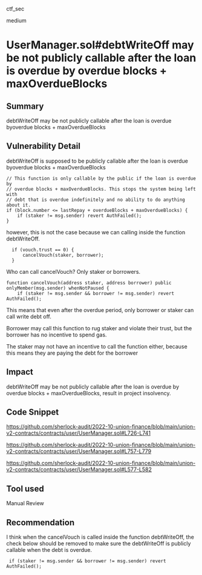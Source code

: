ctf_sec

medium

# UserManager.sol#debtWriteOff may be not publicly callable after the loan is overdue by overdue blocks + maxOverdueBlocks

## Summary

debtWriteOff may be not publicly callable after the loan is overdue byoverdue blocks + maxOverdueBlocks

## Vulnerability Detail

debtWriteOff is supposed to be publicly callable after the loan is overdue byoverdue blocks + maxOverdueBlocks

```solidity
// This function is only callable by the public if the loan is overdue by
// overdue blocks + maxOverdueBlocks. This stops the system being left with
// debt that is overdue indefinitely and no ability to do anything about it.
if (block.number <= lastRepay + overdueBlocks + maxOverdueBlocks) {
    if (staker != msg.sender) revert AuthFailed();
}
```

however, this is not the case because we can calling inside the function debtWriteOff.

```solidity
  if (vouch.trust == 0) {
      cancelVouch(staker, borrower);
  }
```

Who can call cancelVouch? Only staker or borrowers.

```solidity
function cancelVouch(address staker, address borrower) public onlyMember(msg.sender) whenNotPaused {
    if (staker != msg.sender && borrower != msg.sender) revert AuthFailed();
```

This means that even after the overdue period, only borrower or staker can call write debt off.

Borrower may  call this function to rug staker and violate their trust, but the borrower has no incentive to spend gas.

The staker may not have an incentive to call the function either, because this means they are paying the debt for the borrower

## Impact

debtWriteOff may be not publicly callable after the loan is overdue by overdue blocks + maxOverdueBlocks, result in project insolvency.

## Code Snippet

https://github.com/sherlock-audit/2022-10-union-finance/blob/main/union-v2-contracts/contracts/user/UserManager.sol#L726-L741

https://github.com/sherlock-audit/2022-10-union-finance/blob/main/union-v2-contracts/contracts/user/UserManager.sol#L757-L779

https://github.com/sherlock-audit/2022-10-union-finance/blob/main/union-v2-contracts/contracts/user/UserManager.sol#L577-L582

## Tool used

Manual Review

## Recommendation

I think when the cancelVouch is called inside the function debtWriteOff, the check below should be removed to make sure the debtWriteOff is publicly callable when the debt is overdue.

```solidity
 if (staker != msg.sender && borrower != msg.sender) revert AuthFailed();
```

